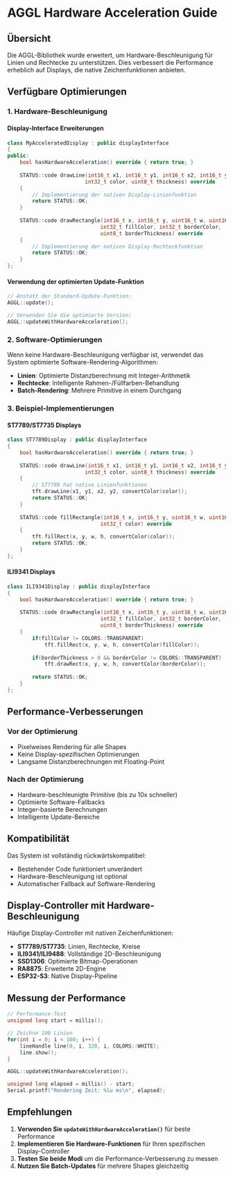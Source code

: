 # AGGL Hardware Acceleration Guide

## Übersicht

Die AGGL-Bibliothek wurde erweitert, um Hardware-Beschleunigung für Linien und Rechtecke zu unterstützen. Dies verbessert die Performance erheblich auf Displays, die native Zeichenfunktionen anbieten.

## Verfügbare Optimierungen

### 1. Hardware-Beschleunigung

#### Display-Interface Erweiterungen
```cpp
class MyAcceleratedDisplay : public displayInterface
{
public:
    bool hasHardwareAcceleration() override { return true; }
    
    STATUS::code drawLine(int16_t x1, int16_t y1, int16_t x2, int16_t y2, 
                         int32_t color, uint8_t thickness) override
    {
        // Implementierung der nativen Display-Linienfunktion
        return STATUS::OK;
    }
    
    STATUS::code drawRectangle(int16_t x, int16_t y, uint16_t w, uint16_t h,
                              int32_t fillColor, int32_t borderColor, 
                              uint8_t borderThickness) override
    {
        // Implementierung der nativen Display-Rechteckfunktion
        return STATUS::OK;
    }
};
```

#### Verwendung der optimierten Update-Funktion
```cpp
// Anstatt der Standard-Update-Funktion:
AGGL::update();

// Verwenden Sie die optimierte Version:
AGGL::updateWithHardwareAcceleration();
```

### 2. Software-Optimierungen

Wenn keine Hardware-Beschleunigung verfügbar ist, verwendet das System optimierte Software-Rendering-Algorithmen:

- **Linien**: Optimierte Distanzberechnung mit Integer-Arithmetik
- **Rechtecke**: Intelligente Rahmen-/Füllfarben-Behandlung
- **Batch-Rendering**: Mehrere Primitive in einem Durchgang

### 3. Beispiel-Implementierungen

#### ST7789/ST7735 Displays
```cpp
class ST7789Display : public displayInterface
{
    bool hasHardwareAcceleration() override { return true; }
    
    STATUS::code drawLine(int16_t x1, int16_t y1, int16_t x2, int16_t y2, 
                         int32_t color, uint8_t thickness) override
    {
        // ST7789 hat native Linienfunktionen
        tft.drawLine(x1, y1, x2, y2, convertColor(color));
        return STATUS::OK;
    }
    
    STATUS::code fillRectangle(int16_t x, int16_t y, uint16_t w, uint16_t h, 
                              int32_t color) override
    {
        tft.fillRect(x, y, w, h, convertColor(color));
        return STATUS::OK;
    }
};
```

#### ILI9341 Displays
```cpp
class ILI9341Display : public displayInterface
{
    bool hasHardwareAcceleration() override { return true; }
    
    STATUS::code drawRectangle(int16_t x, int16_t y, uint16_t w, uint16_t h,
                              int32_t fillColor, int32_t borderColor, 
                              uint8_t borderThickness) override
    {
        if(fillColor != COLORS::TRANSPARENT)
            tft.fillRect(x, y, w, h, convertColor(fillColor));
            
        if(borderThickness > 0 && borderColor != COLORS::TRANSPARENT)
            tft.drawRect(x, y, w, h, convertColor(borderColor));
            
        return STATUS::OK;
    }
};
```

## Performance-Verbesserungen

### Vor der Optimierung
- Pixelweises Rendering für alle Shapes
- Keine Display-spezifischen Optimierungen
- Langsame Distanzberechnungen mit Floating-Point

### Nach der Optimierung
- Hardware-beschleunigte Primitive (bis zu 10x schneller)
- Optimierte Software-Fallbacks
- Integer-basierte Berechnungen
- Intelligente Update-Bereiche

## Kompatibilität

Das System ist vollständig rückwärtskompatibel:
- Bestehender Code funktioniert unverändert
- Hardware-Beschleunigung ist optional
- Automatischer Fallback auf Software-Rendering

## Display-Controller mit Hardware-Beschleunigung

Häufige Display-Controller mit nativen Zeichenfunktionen:
- **ST7789/ST7735**: Linien, Rechtecke, Kreise
- **ILI9341/ILI9488**: Vollständige 2D-Beschleunigung
- **SSD1306**: Optimierte Bitmap-Operationen
- **RA8875**: Erweiterte 2D-Engine
- **ESP32-S3**: Native Display-Pipeline

## Messung der Performance

```cpp
// Performance-Test
unsigned long start = millis();

// Zeichne 100 Linien
for(int i = 0; i < 100; i++) {
    lineHandle line(0, i, 320, i, COLORS::WHITE);
    line.show();
}

AGGL::updateWithHardwareAcceleration();

unsigned long elapsed = millis() - start;
Serial.printf("Rendering Zeit: %lu ms\n", elapsed);
```

## Empfehlungen

1. **Verwenden Sie `updateWithHardwareAcceleration()`** für beste Performance
2. **Implementieren Sie Hardware-Funktionen** für Ihren spezifischen Display-Controller
3. **Testen Sie beide Modi** um die Performance-Verbesserung zu messen
4. **Nutzen Sie Batch-Updates** für mehrere Shapes gleichzeitig